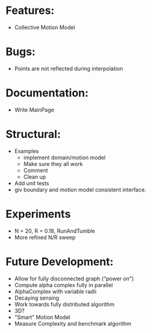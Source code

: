 # Features:
 - Collective Motion Model
 
# Bugs:
 - Points are not reflected during interpolation
 
 # Documentation:
 - Write MainPage
    
# Structural:
 - Examples
    - implement domain/motion model
    - Make sure they all work
    - Comment
    - Clean up
 - Add unit tests
 - giv boundary and motion model consistent interface.
 
 # Experiments
 - N = 20, R = 0.18, RunAndTumble
 - More refined N/R sweep
 
 # Future Development:
 - Allow for fully disconnected graph ("power on")
 - Compute alpha complex fully in parallel
 - AlphaComplex with variable radii
 - Decaying sensing
 - Work towards fully distributed algorithm
 - 3D?
 - "Smart" Motion Model
 - Measure Complexity and benchmark algorithm
 